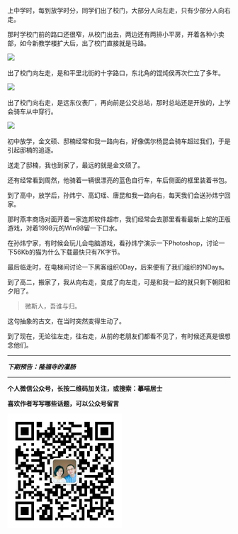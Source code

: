 上中学时，每到放学时分，同学们出了校门，大部分人向左走，只有少部分人向右走。

那时学校门前的路口还很窄，从校门出去，两边还有两排小平房，开着各种小卖部，如今新教学楼扩大后，出了校门直接就是马路。

![](http://upload-images.jianshu.io/upload_images/51001-8fd50fc827c59636.JPG)

出了校门向左走，是和平里北街的十字路口，东北角的馄炖侯再次伫立了多年。

![](http://upload-images.jianshu.io/upload_images/51001-e845684b3ff910e0.JPG)

出了校门向右走，是远东仪表厂，再向前是公交总站，那时总站还是开放的，上学会骑车从中穿行。

![](http://upload-images.jianshu.io/upload_images/51001-2ad2f269a22a3174.JPG)

初中放学，金文硕、邸楠经常和我一路向右，好像偶尔杨昆会骑车超过我们，于是引起邸楠的追逐。

送走了邸楠，我也到家了，最远的就是金文硕了。

还有经常看到周然，他骑着一辆很漂亮的蓝色自行车，车后侧面的框里装着书包。

到了高中，放学后，孙炜宁、高幻瑶、唐昆和我一路向右，每天我们会送孙炜宁回家。

那时燕丰商场对面开着一家连邦软件超市，我们经常会去那里看看最新上架的正版游戏，对着1998元的Win98留一下口水。

在孙炜宁家，有时候会玩儿会电脑游戏，看孙炜宁演示一下Photoshop，讨论一下56Kb的猫为什么下载最快只有7K字节。

最后临走时，在电梯间讨论一下黑客组织0Day，后来便有了我们组织的NDays。

到了高二，搬家了，我从向右走，变成了向左走，可是和我一起的就只剩下朝阳和夕阳了。

>微斯人，吾谁与归。

这句抽象的古文，在当时突然变得生动了。

到了现在，无论往左走，往右走，从前的老朋友们都看不见了，有时候还真是很想念他们。


***

***下期预告：隆福寺的灌肠***

***


**个人微信公众号，长按二维码加关注，或搜索：摹喵居士**

**喜欢作者写写哪些话题，可以公众号留言**

![](https://github.com/jiluofu/jiluofu.github.com/raw/master/momiaojushi/static/qrcode.jpg)